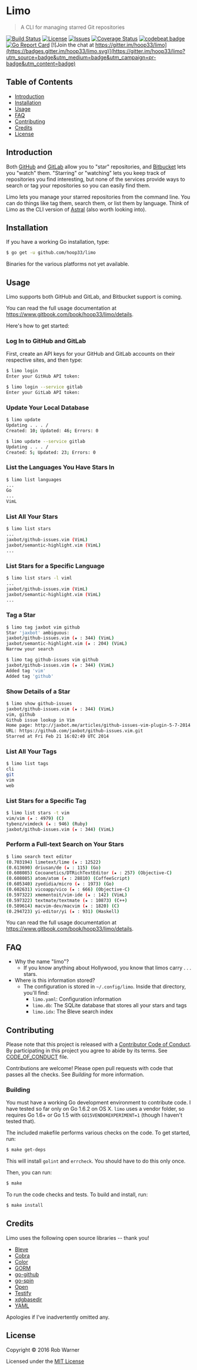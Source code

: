 # Limo

> A CLI for managing starred Git repositories

[![Build Status](https://travis-ci.org/hoop33/limo.svg?branch=master)](https://travis-ci.org/hoop33/limo)
[![License](https://img.shields.io/badge/license-MIT-blue.svg)](http://opensource.org/licenses/MIT)
[![Issues](https://img.shields.io/github/issues/hoop33/limo.svg)](https://github.com/hoop33/limo/issues)
[![Coverage Status](https://coveralls.io/repos/github/hoop33/limo/badge.svg?branch=master)](https://coveralls.io/github/hoop33/limo?branch=master)
[![codebeat badge](https://codebeat.co/badges/9ab79648-de9b-4585-918c-85c043bf7971)](https://codebeat.co/projects/github-com-hoop33-limo)
[![Go Report Card](https://goreportcard.com/badge/hoop33/limo)](https://goreportcard.com/report/hoop33/limo)
[![Join the chat at https://gitter.im/hoop33/limo](https://badges.gitter.im/hoop33/limo.svg)](https://gitter.im/hoop33/limo?utm_source=badge&utm_medium=badge&utm_campaign=pr-badge&utm_content=badge)

## Table of Contents

* [Introduction](#introduction)
* [Installation](#installation)
* [Usage](#usage)
* [FAQ](#faq)
* [Contributing](#contributing)
* [Credits](#credits)
* [License](#license)

## Introduction

Both [GitHub](https://github.com) and [GitLab](https://gitlab.com) allow you to "star" repositories, and [Bitbucket](https://bitbucket.org) lets you "watch" them. "Starring" or "watching" lets you keep track of repositories you find interesting, but none of the services provide ways to search or tag your repositories so you can easily find them.

Limo lets you manage your starred repositories from the command line. You can do things like tag them, search them, or list them by language. Think of Limo as the CLI version of [Astral](https://app.astralapp.com/) (also worth looking into).

## Installation

If you have a working Go installation, type:

```sh
$ go get -u github.com/hoop33/limo
```

Binaries for the various platforms not yet available.

## Usage

Limo supports both GitHub and GitLab, and Bitbucket support is coming.

You can read the full usage documentation at <https://www.gitbook.com/book/hoop33/limo/details>.

Here's how to get started:

### Log In to GitHub and GitLab

First, create an API keys for your GitHub and GitLab accounts on their respective sites, and then type:

```sh
$ limo login
Enter your GitHub API token:

$ limo login --service gitlab
Enter your GitLab API token:
```

### Update Your Local Database

```sh
$ limo update
Updating . . . /
Created: 10; Updated: 46; Errors: 0

$ limo update --service gitlab
Updating . . . /
Created: 5; Updated: 23; Errors: 0
```

### List the Languages You Have Stars In

```sh
$ limo list languages
...
Go
...
VimL
```

### List All Your Stars

```sh
$ limo list stars
...
jaxbot/github-issues.vim (VimL)
jaxbot/semantic-highlight.vim (VimL)
...
```

### List Stars for a Specific Language

```sh
$ limo list stars -l viml
...
jaxbot/github-issues.vim (VimL)
jaxbot/semantic-highlight.vim (VimL)
...
```

### Tag a Star

```sh
$ limo tag jaxbot vim github
Star 'jaxbot' ambiguous:
jaxbot/github-issues.vim (★ : 344) (VimL)
jaxbot/semantic-highlight.vim (★ : 204) (VimL)
Narrow your search
```

```sh
$ limo tag github-issues vim github
jaxbot/github-issues.vim (★ : 344) (VimL)
Added tag 'vim'
Added tag 'github'
```

### Show Details of a Star

```sh
$ limo show github-issues
jaxbot/github-issues.vim (★ : 344) (VimL)
vim, github
Github issue lookup in Vim
Home page: http://jaxbot.me/articles/github-issues-vim-plugin-5-7-2014
URL: https://github.com/jaxbot/github-issues.vim.git
Starred at Fri Feb 21 16:02:49 UTC 2014
```

### List All Your Tags

```sh
$ limo list tags
cli
git
vim
web
```

### List Stars for a Specific Tag

```sh
$ limo list stars -t vim
vim/vim (★ : 4979) (C)
tybenz/vimdeck (★ : 946) (Ruby)
jaxbot/github-issues.vim (★ : 344) (VimL)
```

### Perform a Full-text Search on Your Stars

```sh
$ limo search text editor
(0.703194) limetext/lime (★ : 12522)
(0.613690) driusan/de (★ : 115) (Go)
(0.608085) Cocoanetics/DTRichTextEditor (★ : 257) (Objective-C)
(0.608085) atom/atom (★ : 28810) (CoffeeScript)
(0.605340) zyedidia/micro (★ : 1973) (Go)
(0.602631) vicoapp/vico (★ : 666) (Objective-C)
(0.597322) xmementoit/vim-ide (★ : 142) (VimL)
(0.597322) textmate/textmate (★ : 10873) (C++)
(0.589614) macvim-dev/macvim (★ : 1820) (C)
(0.294723) yi-editor/yi (★ : 931) (Haskell)
```

You can read the full usage documentation at <https://www.gitbook.com/book/hoop33/limo/details>.

## FAQ

* Why the name "limo"?
	* If you know anything about Hollywood, you know that limos carry . . . stars.
* Where is this information stored?
  * The configuration is stored in `~/.config/limo`. Inside that directory, you'll find:
    * `limo.yaml`: Configuration information
    * `limo.db`: The SQLite database that stores all your stars and tags
    * `limo.idx`: The Bleve search index

## Contributing

Please note that this project is released with a [Contributor Code of Conduct](http://contributor-covenant.org/). By participating in this project you agree to abide by its terms. See [CODE_OF_CONDUCT](CODE_OF_CONDUCT.md) file.

Contributions are welcome! Please open pull requests with code that passes all the checks. See *Building* for more information.

### Building

You must have a working Go development environment to contribute code. I have tested so far only on Go 1.6.2 on OS X. `limo` uses a vendor folder, so requires Go 1.6+ or Go 1.5 with `GO15VENDOREXPERIMENT=1` (though I haven't tested that).

The included makefile performs various checks on the code. To get started, run:

```sh
$ make get-deps
```

This will install `golint` and `errcheck`. You should have to do this only once.

Then, you can run:

```sh
$ make
```

To run the code checks and tests. To build and install, run:

```sh
$ make install
```

## Credits

Limo uses the following open source libraries -- thank you!

* [Bleve](https://github.com/blevesearch/bleve)
* [Cobra](https://github.com/spf13/cobra.git)
* [Color](https://github.com/fatih/color)
* [GORM](https://github.com/jinzhu/gorm)
* [go-github](https://github.com/google/go-github)
* [go-spin](https://github.com/tj/go-spin)
* [Open](https://github.com/skratchdot/open-golang)
* [Testify](https://github.com/stretchr/testify)
* [xdgbasedir](https://github.com/cep21/xdgbasedir)
* [YAML](https://github.com/go-yaml/yaml/tree/v2)

Apologies if I've inadvertently omitted any.

## License

Copyright &copy; 2016 Rob Warner

Licensed under the [MIT License](https://hoop33.mit-license.org/)
